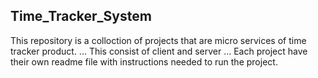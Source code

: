 ## Time_Tracker_System
This repository is a colloction of projects that are micro services of time tracker product.
... This consist of client and server
... Each project have their own readme file with instructions needed to run the project.
